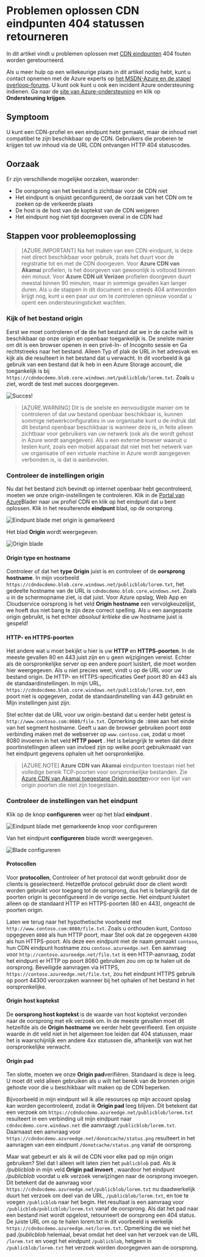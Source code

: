 <properties
    pageTitle="Problemen met Azure CDN eindpunten retourneren 404 status | Microsoft Azure"
    description="Problemen met 404 antwoord codes met Azure CDN-eindpunten."
    services="cdn"
    documentationCenter=""
    authors="camsoper"
    manager="erikre"
    editor=""/>

<tags
    ms.service="cdn"
    ms.workload="tbd"
    ms.tgt_pltfrm="na"
    ms.devlang="na"
    ms.topic="article"
    ms.date="07/28/2016"
    ms.author="casoper"/>
    
# <a name="troubleshooting-cdn-endpoints-returning-404-statuses"></a>Problemen oplossen CDN eindpunten 404 statussen retourneren

In dit artikel vindt u problemen oplossen met [CDN eindpunten](cdn-create-new-endpoint.md) 404 fouten worden geretourneerd.

Als u meer hulp op een willekeurige plaats in dit artikel nodig hebt, kunt u contact opnemen met de Azure experts op [het MSDN-Azure en de stapel overloop-forums](https://azure.microsoft.com/support/forums/). U kunt ook kunt u ook een incident Azure ondersteuning indienen. Ga naar de [site van Azure-ondersteuning](https://azure.microsoft.com/support/options/) en klik op **Ondersteuning krijgen**.

## <a name="symptom"></a>Symptoom

U kunt een CDN-profiel en een eindpunt hebt gemaakt, maar de inhoud niet compatibel te zijn beschikbaar op de CDN.  Gebruikers die proberen te krijgen tot uw inhoud via de URL CDN ontvangen HTTP 404 statuscodes. 

## <a name="cause"></a>Oorzaak

Er zijn verschillende mogelijke oorzaken, waaronder:

- De oorsprong van het bestand is zichtbaar voor de CDN niet
- Het eindpunt is onjuist geconfigureerd, de oorzaak van het CDN om te zoeken op de verkeerde plaats
- De host is de host van de koptekst van de CDN weigeren
- Het eindpunt nog niet tijd doorgeven overal in de CDN had

## <a name="troubleshooting-steps"></a>Stappen voor probleemoplossing

> [AZURE.IMPORTANT] Na het maken van een CDN-eindpunt, is deze niet direct beschikbaar voor gebruik, zoals het duurt voor de registratie tot en met de CDN doorgeven.  Voor <b>Azure CDN van Akamai</b> profielen, is het doorgeven van gewoonlijk is voltooid binnen één minuut.  Voor <b>Azure CDN uit Verizon</b> profielen doorgeven duurt meestal binnen 90 minuten, maar in sommige gevallen kan langer duren.  Als u de stappen in dit document en u steeds 404 antwoorden krijgt nog, kunt u een paar uur om te controleren opnieuw voordat u opent een ondersteuningsticket wachten.

### <a name="check-the-origin-file"></a>Kijk of het bestand origin

Eerst we moet controleren of de die het bestand dat we in de cache wilt is beschikbaar op onze origin en openbaar toegankelijk is.  De snelste manier om dit is een browser openen in een privé-In- of Incognito sessie en Ga rechtstreeks naar het bestand.  Alleen Typ of plak de URL in het adresvak en kijk als die resulteert in het bestand dat u verwacht.  In dit voorbeeld ik ga gebruik van een bestand dat ik heb in een Azure Storage account, die toegankelijk is bij `https://cdndocdemo.blob.core.windows.net/publicblob/lorem.txt`.  Zoals u ziet, wordt de test met succes doorgegeven.

![Succes!](./media/cdn-troubleshoot-endpoint/cdn-origin-file.png)

> [AZURE.WARNING] Dit is de snelste en eenvoudigste manier om te controleren of dat uw bestand openbaar beschikbaar is, kunnen sommige netwerkconfiguraties in uw organisatie kunt u de indruk dat dit bestand openbaar beschikbaar is wanneer deze is, in feite alleen zichtbaar voor gebruikers van uw netwerk (ook als die wordt gehost in Azure wordt aangegeven).  Als u een externe browser waaruit u testen kunt, zoals een mobiel apparaat dat niet met het netwerk van uw organisatie of een virtuele machine in Azure wordt aangegeven verbonden is, is dat is aanbevolen.

### <a name="check-the-origin-settings"></a>Controleer de instellingen origin

Nu dat het bestand zich bevindt op internet openbaar hebt gecontroleerd, moeten we onze origin-instellingen te controleren.  Klik in de [Portal van Azure](https://portal.azure.com)Blader naar uw profiel CDN en klik op het eindpunt dat u bent oplossen.  Klik in het resulterende **eindpunt** blad, op de oorsprong.  

![Eindpunt blade met origin is gemarkeerd](./media/cdn-troubleshoot-endpoint/cdn-endpoint.png)

Het blad **Origin** wordt weergegeven. 

![Origin blade](./media/cdn-troubleshoot-endpoint/cdn-origin-settings.png)

#### <a name="origin-type-and-hostname"></a>Origin type en hostname

Controleer of dat het **type Origin** juist is en controleer of de **oorsprong hostname**.  In mijn voorbeeld `https://cdndocdemo.blob.core.windows.net/publicblob/lorem.txt`, het gedeelte hostname van de URL is `cdndocdemo.blob.core.windows.net`.  Zoals u in de schermopname ziet, is dat juist.  Voor Azure opslag, Web App en Cloudservice oorsprong is het veld **Origin hostname** een vervolgkeuzelijst, we hoeft dus niet bang te zijn deze correct spelling.  Als u een aangepaste origin gebruikt, is het echter *absoluut kritieke* die uw hostname juist is gespeld!

#### <a name="http-and-https-ports"></a>HTTP- en HTTPS-poorten

Het andere wat u moet bekijkt u hier is uw **HTTP** en **HTTPS-poorten**.  In de meeste gevallen 80 en 443 juist zijn en u geen wijzigingen vereist.  Echter als de oorspronkelijke server op een andere poort luistert, die moet worden hier weergegeven.  Als u niet precies weet, vindt u op de URL voor uw bestand origin.  De HTTP- en HTTPS-specificaties Geef poort 80 en 443 als de standaardinstellingen. In mijn URL, `https://cdndocdemo.blob.core.windows.net/publicblob/lorem.txt`, een poort niet is opgegeven, zodat de standaardinstelling van 443 gebruikt en Mijn instellingen juist zijn.  

Stel echter dat de URL voor uw origin-bestand dat u eerder hebt getest is `http://www.contoso.com:8080/file.txt`.  Opmerking de `:8080` aan het einde van het segment hostname.  Geeft u aan de browser gebruiken poort `8080` verbinding maken met de webserver op `www.contoso.com`, zodat u moet 8080 invoeren in het veld **HTTP poort** .  Het is belangrijk te weten dat deze poortinstellingen alleen van invloed zijn op welke poort gebruikmaakt van het eindpunt gegevens ophalen uit het oorspronkelijke.

> [AZURE.NOTE] **Azure CDN van Akamai** eindpunten toestaan niet het volledige bereik TCP-poorten voor oorspronkelijke bestanden.  Zie [Azure CDN van Akamai toegestane Origin poorten](https://msdn.microsoft.com/library/mt757337.aspx)voor een lijst van origin poorten die niet zijn toegestaan.  
  
### <a name="check-the-endpoint-settings"></a>Controleer de instellingen van het eindpunt

Klik op de knop **configureren** weer op het blad **eindpunt** .

![Eindpunt blade met gemarkeerde knop voor configureren](./media/cdn-troubleshoot-endpoint/cdn-endpoint-configure-button.png)

Van het eindpunt **configureren** blade wordt weergegeven.

![Blade configureren](./media/cdn-troubleshoot-endpoint/cdn-configure.png)

#### <a name="protocols"></a>Protocollen

Voor **protocollen**, Controleer of het protocol dat wordt gebruikt door de clients is geselecteerd.  Hetzelfde protocol gebruikt door de client wordt worden gebruikt voor toegang tot de oorsprong, dus het is belangrijk dat de poorten origin is geconfigureerd in de vorige sectie.  Het eindpunt luistert alleen op de standaard HTTP en HTTPS-poorten (80 en 443), ongeacht de poorten origin.

Laten we terug naar het hypothetische voorbeeld met `http://www.contoso.com:8080/file.txt`.  Zoals u onthouden kunt, Contoso opgegeven `8080` als hun HTTP poort, maar Stel ook dat ze opgegeven `44300` als hun HTTPS-poort.  Als deze een eindpunt met de naam gemaakt `contoso`, hun CDN eindpunt hostname zou `contoso.azureedge.net`.  Een aanvraag voor `http://contoso.azureedge.net/file.txt` is een HTTP-aanvraag, zodat het eindpunt er HTTP op poort 8080 gebruiken zou om op te halen uit de oorsprong.  Beveiligde aanvragen via HTTPS, `https://contoso.azureedge.net/file.txt`, zou het eindpunt HTTPS gebruik op poort 44300 veroorzaken wanneer bij het ophalen of het bestand in het oorspronkelijke.

#### <a name="origin-host-header"></a>Origin host koptekst

De **oorsprong host koptekst** is de waarde van host koptekst verzonden naar de oorsprong met elk verzoek om.  In de meeste gevallen moet dit hetzelfde als de **Origin hostname** we eerder hebt geverifieerd.  Een onjuiste waarde in dit veld niet in het algemeen toe leiden dat 404 statussen, maar het is waarschijnlijk een andere 4xx statussen die, afhankelijk van wat het oorspronkelijke verwacht.

#### <a name="origin-path"></a>Origin pad

Ten slotte, moeten we onze **Origin pad**verifiëren.  Standaard is deze is leeg.  U moet dit veld alleen gebruiken als u wilt het bereik van de bronnen origin gehoste voor die u beschikbaar wilt maken op de CDN beperken.  

Bijvoorbeeld in mijn eindpunt wil ik alle resources op mijn account opslag kan worden gecontroleerd, zodat ik **Origin pad** leeg blijven.  Dit betekent dat een verzoek om `https://cdndocdemo.azureedge.net/publicblob/lorem.txt` resulteert in een verbinding uit mijn eindpunt naar `cdndocdemo.core.windows.net` die aanvraagt `/publicblob/lorem.txt`.  Daarnaast een aanvraag voor `https://cdndocdemo.azureedge.net/donotcache/status.png` resulteert in het aanvragen van een eindpunt `/donotcache/status.png` vanaf de oorsprong.

Maar wat gebeurt er als ik wil de CDN voor elke pad op mijn origin gebruiken?  Stel dat I alleen wilt laten zien het `publicblob` pad.  Als ik */publicblob* in mijn veld **Origin pad invoert** , waardoor het eindpunt */publicblob* voordat u elk verzoek verwijzingen naar de oorsprong invoegen.  Dit betekent dat de aanvraag voor `https://cdndocdemo.azureedge.net/publicblob/lorem.txt` nu daadwerkelijk duurt het verzoek om deel van de URL, `/publicblob/lorem.txt`, en toe te voegen `/publicblob` naar het begin. Het resultaat is een aanvraag voor `/publicblob/publicblob/lorem.txt` vanaf de oorsprong.  Als dat het pad naar een bestand niet wordt opgelost, retourneert de oorsprong een 404 status.  De juiste URL om op te halen lorem.txt in dit voorbeeld is werkelijk `https://cdndocdemo.azureedge.net/lorem.txt`.  Opmerking die we niet het pad */publicblob* helemaal, bevat omdat het deel van het verzoek van de URL `/lorem.txt` en voegt het eindpunt `/publicblob`, hetgeen in `/publicblob/lorem.txt` het verzoek worden doorgegeven aan de oorsprong.
